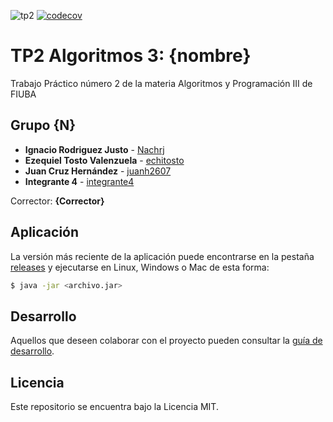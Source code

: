 ![tp2](https://github.com/Nachrj/algo3_tp2/actions/workflows/build.yml/badge.svg) [![codecov](https://codecov.io/gh/Nachrj/algo3_tp2/branch/master/graph/badge.svg)](https://codecov.io/gh/Nachrj/algo3_tp2)

# TP2 Algoritmos 3: {nombre} 

Trabajo Práctico número 2 de la materia Algoritmos y Programación III de FIUBA

## Grupo {N}

* **Ignacio Rodriguez Justo** - [Nachrj](https://github.com/Nachrj)
* **Ezequiel Tosto Valenzuela** - [echitosto](https://github.com/echitosto)
* **Juan Cruz Hernández** - [juanh2607](https://github.com/juanh2607)
* **Integrante 4** - [integrante4](https://github.com/integrante4)

Corrector: **{Corrector}**

## Aplicación

La versión más reciente de la aplicación puede encontrarse en la pestaña [releases](https://github.com/Nachrj/algo3_tp2/releases/latest) y ejecutarse en Linux, Windows o Mac de esta forma:

```bash
$ java -jar <archivo.jar>
```

## Desarrollo

Aquellos que deseen colaborar con el proyecto pueden consultar la [guía de desarrollo](./docs/Desarrollo.md).

## Licencia

Este repositorio se encuentra bajo la Licencia MIT.
